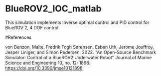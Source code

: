# BlueROV2_IOC_matlab
This simulation implements Inverse optimal control and PID control for BlueROV 2, 4 DOF control.

#References

von Benzon, Malte, Fredrik Fogh Sørensen, Esben Uth, Jerome Jouffroy, Jesper Liniger, and Simon Pedersen. 2022. "An Open-Source Benchmark Simulator: Control of a BlueROV2 Underwater Robot" Journal of Marine Science and Engineering 10, no. 12: 1898. https://doi.org/10.3390/jmse10121898 
